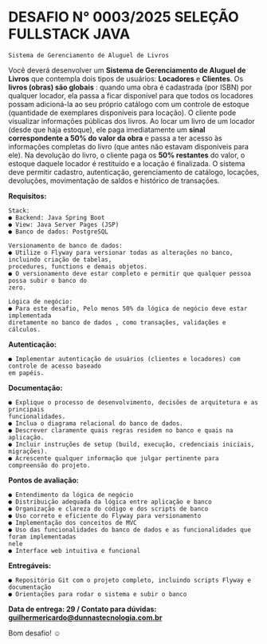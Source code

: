 # DESAFIO N° 0003/2025 SELEÇÃO FULLSTACK JAVA

```
Sistema de Gerenciamento de Aluguel de Livros
```
Você deverá desenvolver um **Sistema de Gerenciamento de Aluguel de Livros** que contempla dois
tipos de usuários: **Locadores** e **Clientes**.
Os **livros (obras) são globais** : quando uma obra é cadastrada (por ISBN) por qualquer locador, ela
passa a ficar disponível para que todos os locadores possam adicioná-la ao seu próprio catálogo com
um controle de estoque (quantidade de exemplares disponíveis para locação).
O cliente pode visualizar informações públicas dos livros. Ao locar um livro de um locador (desde que
haja estoque), ele paga imediatamente um **sinal correspondente a 50% do valor da obra** e passa a
ter acesso às informações completas do livro (que antes não estavam disponíveis para ele).
Na devolução do livro, o cliente paga os **50% restantes** do valor, o estoque daquele locador é
restituído e a locação é finalizada.
O sistema deve permitir cadastro, autenticação, gerenciamento de catálogo, locações, devoluções,
movimentação de saldos e histórico de transações.

**Requisitos:**

```
Stack:
● Backend: Java Spring Boot
● View: Java Server Pages (JSP)
● Banco de dados: PostgreSQL
```
```
Versionamento de banco de dados:
● Utilize o Flyway para versionar todas as alterações no banco, incluindo criação de tabelas,
procedures, functions e demais objetos.
● O versionamento deve estar completo e permitir que qualquer pessoa possa subir o banco do
zero.
```
```
Lógica de negócio:
● Para este desafio, Pelo menos 50% da lógica de negócio deve estar implementada
diretamente no banco de dados , como transações, validações e cálculos.
```

**Autenticação:**

```
● Implementar autenticação de usuários (clientes e locadores) com controle de acesso baseado
em papéis.
```
**Documentação:**

```
● Explique o processo de desenvolvimento, decisões de arquitetura e as principais
funcionalidades.
● Inclua o diagrama relacional do banco de dados.
● Descrever claramente quais regras residem no banco e quais na aplicação.
● Incluir instruções de setup (build, execução, credenciais iniciais, migrações).
● Acrescente qualquer informação que julgar pertinente para compreensão do projeto.
```
**Pontos de avaliação:**

```
● Entendimento da lógica de negócio
● Distribuição adequada da lógica entre aplicação e banco
● Organização e clareza do código e dos scripts de banco
● Uso correto e eficiente do Flyway para versionamento
● Implementação dos conceitos de MVC
● Uso das funcionalidades do banco de dados e as funcionalidades que foram implementadas
nele
● Interface web intuitiva e funcional
```
**Entregáveis:**

```
● Repositório Git com o projeto completo, incluindo scripts Flyway e documentação
● Orientações para rodar o sistema e subir o banco
```
**Data de entrega: 29 /
Contato para dúvidas: guilhermericardo@dunnastecnologia.com.br**

Bom desafio! ☺


